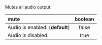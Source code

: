 <!--- This file is a snippet --->
Mutes all audio output.

| **mute**                        | **boolean** |
|:--------------------------------|:-----------:|
| Audio is enabled. (**default**) |    false    |
| Audio is disabled.              |    true     |
